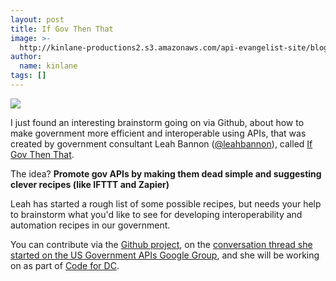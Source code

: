 ```yaml
---
layout: post
title: If Gov Then That
image: >-
  http://kinlane-productions2.s3.amazonaws.com/api-evangelist-site/blog/bw-github.jpg
author:
  name: kinlane
tags: []
---
```

[![](https://s3.amazonaws.com/kinlane-productions2/bw-icons/bw-github.jpg)](https://github.com/leahbannon/if-gov-then-that/ "If Gov Then That")

I just found an interesting brainstorm going on via Github, about how to make government more efficient and interoperable using APIs, that was created by government consultant Leah Bannon ([@leahbannon](https://twitter.com/leahbannon)), called [If Gov Then That](https://github.com/leahbannon/if-gov-then-that/ "If Gov Then That").

The idea? **Promote gov APIs by making them dead simple and suggesting clever recipes (like IFTTT and Zapier)**

Leah has started a rough list of some possible recipes, but needs your help to brainstorm what you'd like to see for developing interoperability and automation recipes in our government.

You can contribute via the [Github project](https://github.com/leahbannon/if-gov-then-that/), on the [conversation thread she started on the US Government APIs Google Group](https://groups.google.com/forum/#!topic/us-government-apis/no4TjQFGfaw), and she will be working on as part of [Code for DC](http://codefordc.org/).